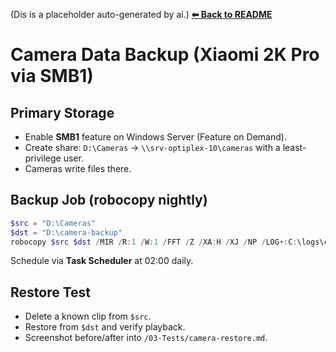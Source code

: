 (Dis is a placeholder auto-generated by ai.)
**[⬅ Back to README](/README.md)**

# Camera Data Backup (Xiaomi 2K Pro via SMB1)

## Primary Storage
- Enable **SMB1** feature on Windows Server (Feature on Demand).
- Create share: `D:\Cameras` → `\\srv-optiplex-10\cameras` with a least-privilege user.
- Cameras write files there.

## Backup Job (robocopy nightly)
```powershell
$src = "D:\Cameras"
$dst = "D:\camera-backup"
robocopy $src $dst /MIR /R:1 /W:1 /FFT /Z /XA:H /XJ /NP /LOG+:C:\logs\cameras_robocopy.log
```
Schedule via **Task Scheduler** at 02:00 daily.

## Restore Test
- Delete a known clip from `$src`.
- Restore from `$dst` and verify playback.
- Screenshot before/after into `/03-Tests/camera-restore.md`.
